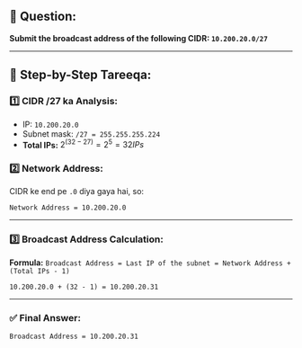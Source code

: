## 🧠 **Question:**

**Submit the broadcast address of the following CIDR: `10.200.20.0/27`**

---

## 🎯 Step-by-Step Tareeqa:

### 1️⃣ **CIDR /27 ka Analysis:**

* IP: `10.200.20.0`
* Subnet mask: `/27 = 255.255.255.224`
* **Total IPs:**
  $2^{(32 - 27)} = 2^5 = 32 IPs$

### 2️⃣ **Network Address:**

CIDR ke end pe `.0` diya gaya hai, so:

```
Network Address = 10.200.20.0
```

---

### 3️⃣ **Broadcast Address Calculation:**

**Formula:**
`Broadcast Address = Last IP of the subnet = Network Address + (Total IPs - 1)`

```
10.200.20.0 + (32 - 1) = 10.200.20.31
```

---

### ✅ **Final Answer:**

```
Broadcast Address = 10.200.20.31
```
